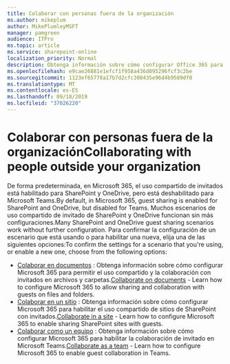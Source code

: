 ```yaml
---
title: Colaborar con personas fuera de la organización
ms.author: mikeplum
author: MikePlumleyMSFT
manager: pamgreen
audience: ITPro
ms.topic: article
ms.service: sharepoint-online
localization_priority: Normal
description: Obtenga información sobre cómo configurar Office 365 para la colaboración con usuarios invitados.
ms.openlocfilehash: e9cae26881e1efcf1f958a436d095296fcf3c2be
ms.sourcegitcommit: 1123ef65778a17b7d2cfc308435e96d4b9509df0
ms.translationtype: MT
ms.contentlocale: es-ES
ms.lasthandoff: 09/18/2019
ms.locfileid: "37026220"
---
```

# <a name="collaborating-with-people-outside-your-organization"></a><span data-ttu-id="313e1-103">Colaborar con personas fuera de la organización</span><span class="sxs-lookup"><span data-stu-id="313e1-103">Collaborating with people outside your organization</span></span>

<span data-ttu-id="313e1-104">De forma predeterminada, en Microsoft 365, el uso compartido de invitados está habilitado para SharePoint y OneDrive, pero está deshabilitado para Microsoft Teams.</span><span class="sxs-lookup"><span data-stu-id="313e1-104">By default, in Microsoft 365, guest sharing is enabled for SharePoint and OneDrive, but disabled for Teams.</span></span> <span data-ttu-id="313e1-105">Muchos escenarios de uso compartido de invitado de SharePoint y OneDrive funcionan sin más configuraciones.</span><span class="sxs-lookup"><span data-stu-id="313e1-105">Many SharePoint and OneDrive guest sharing scenarios work without further configuration.</span></span> <span data-ttu-id="313e1-106">Para confirmar la configuración de un escenario que está usando o para habilitar una nueva, elija una de las siguientes opciones:</span><span class="sxs-lookup"><span data-stu-id="313e1-106">To confirm the settings for a scenario that you're using, or enable a new one, choose from the following options:</span></span>

- <span data-ttu-id="313e1-107">[Colaborar en documentos](collaborate-on-documents.md) : Obtenga información sobre cómo configurar Microsoft 365 para permitir el uso compartido y la colaboración con invitados en archivos y carpetas.</span><span class="sxs-lookup"><span data-stu-id="313e1-107">[Collaborate on documents](collaborate-on-documents.md) - Learn how to configure Microsoft 365 to allow sharing and collaboration with guests on files and folders.</span></span>
- <span data-ttu-id="313e1-108">[Colaborar en un sitio](collaborate-in-a-site.md) : Obtenga información sobre cómo configurar Microsoft 365 para habilitar el uso compartido de sitios de SharePoint con invitados.</span><span class="sxs-lookup"><span data-stu-id="313e1-108">[Collaborate in a site](collaborate-in-a-site.md) - Learn how to configure Microsoft 365 to enable sharing SharePoint sites with guests.</span></span>
- <span data-ttu-id="313e1-109">[Colaborar como un equipo](collaborate-as-a-team.md) : Obtenga información sobre cómo configurar Microsoft 365 para habilitar la colaboración de invitado en Microsoft Teams.</span><span class="sxs-lookup"><span data-stu-id="313e1-109">[Collaborate as a team](collaborate-as-a-team.md) - Learn how to configure Microsoft 365 to enable guest collaboration in Teams.</span></span>


